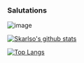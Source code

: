 ### Salutations

![image](https://github.githubassets.com/images/mona-whisper.gif)

[![Skarlso's github stats](https://github-readme-stats.vercel.app/api?username=skarlso&theme=radical)](https://github.com/anuraghazra/github-readme-stats)

[![Top Langs](https://github-readme-stats.vercel.app/api/top-langs/?username=skarlso&theme=radical&hide=html)](https://github.com/anuraghazra/github-readme-stats)
